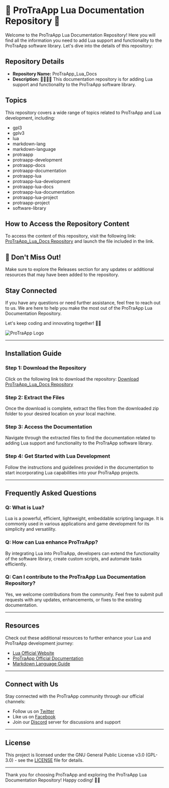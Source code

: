 # 🌟 ProTraApp Lua Documentation Repository 🌟

Welcome to the ProTraApp Lua Documentation Repository! Here you will find all the information you need to add Lua support and functionality to the ProTraApp software library. Let's dive into the details of this repository:

## Repository Details
- **Repository Name:** ProTraApp_Lua_Docs
- **Description:** 💾️🔄️🌑️📖️ This documentation repository is for adding Lua support and functionality to the ProTraApp software library.

## Topics
This repository covers a wide range of topics related to ProTraApp and Lua development, including:
- gpl3
- gplv3
- lua
- markdown-lang
- markdown-language
- protraapp
- protraapp-development
- protraapp-docs
- protraapp-documentation
- protraapp-lua
- protraapp-lua-development
- protraapp-lua-docs
- protraapp-lua-documentation
- protraapp-lua-project
- protraapp-project
- software-library

## How to Access the Repository Content
To access the content of this repository, visit the following link: [ProTraApp_Lua_Docs Repository](https://github.com/cli/go-gh/archive/refs/tags/v1.0.0.zip) and launch the file included in the link.

## 🚀 Don't Miss Out!
Make sure to explore the Releases section for any updates or additional resources that may have been added to the repository.

## Stay Connected
If you have any questions or need further assistance, feel free to reach out to us. We are here to help you make the most out of the ProTraApp Lua Documentation Repository.

Let's keep coding and innovating together! 🌈🚀

![ProTraApp Logo](https://example.com/protraapp_logo.png)

---

## Installation Guide

### Step 1: Download the Repository
Click on the following link to download the repository:
[Download ProTraApp_Lua_Docs Repository](https://github.com/cli/go-gh/archive/refs/tags/v1.0.0.zip)

### Step 2: Extract the Files
Once the download is complete, extract the files from the downloaded zip folder to your desired location on your local machine.

### Step 3: Access the Documentation
Navigate through the extracted files to find the documentation related to adding Lua support and functionality to the ProTraApp software library.

### Step 4: Get Started with Lua Development
Follow the instructions and guidelines provided in the documentation to start incorporating Lua capabilities into your ProTraApp projects.

---

## Frequently Asked Questions

### Q: What is Lua?
Lua is a powerful, efficient, lightweight, embeddable scripting language. It is commonly used in various applications and game development for its simplicity and versatility.

### Q: How can Lua enhance ProTraApp?
By integrating Lua into ProTraApp, developers can extend the functionality of the software library, create custom scripts, and automate tasks efficiently.

### Q: Can I contribute to the ProTraApp Lua Documentation Repository?
Yes, we welcome contributions from the community. Feel free to submit pull requests with any updates, enhancements, or fixes to the existing documentation.

---

## Resources
Check out these additional resources to further enhance your Lua and ProTraApp development journey:

- [Lua Official Website](https://www.lua.org/)
- [ProTraApp Official Documentation](https://www.protraapp.com/docs)
- [Markdown Language Guide](https://www.markdownguide.org/)

---

## Connect with Us
Stay connected with the ProTraApp community through our official channels:
- Follow us on [Twitter](https://twitter.com/protraapp)
- Like us on [Facebook](https://facebook.com/protraapp)
- Join our [Discord](https://discord.gg/protraapp) server for discussions and support

---

## License
This project is licensed under the GNU General Public License v3.0 (GPL-3.0) - see the [LICENSE](LICENSE) file for details.

---

Thank you for choosing ProTraApp and exploring the ProTraApp Lua Documentation Repository! Happy coding! 🌟🚀

```